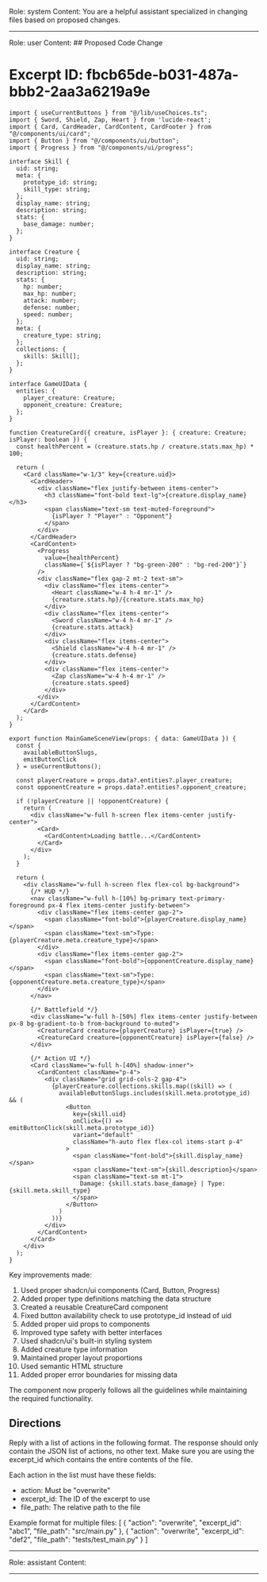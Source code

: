 Role: system
Content: You are a helpful assistant specialized in changing files based on proposed changes.
__________________
Role: user
Content: ## Proposed Code Change
# Excerpt ID: fbcb65de-b031-487a-bbb2-2aa3a6219a9e
```tsx main_game/templates/MainGameScene.tsx
import { useCurrentButtons } from "@/lib/useChoices.ts";
import { Sword, Shield, Zap, Heart } from 'lucide-react';
import { Card, CardHeader, CardContent, CardFooter } from "@/components/ui/card";
import { Button } from "@/components/ui/button";
import { Progress } from "@/components/ui/progress"; 

interface Skill {
  uid: string;
  meta: {
    prototype_id: string;
    skill_type: string;
  };
  display_name: string;
  description: string;
  stats: {
    base_damage: number;
  };
}

interface Creature {
  uid: string;
  display_name: string;
  description: string;
  stats: {
    hp: number;
    max_hp: number;
    attack: number;
    defense: number;
    speed: number;
  };
  meta: {
    creature_type: string;
  };
  collections: {
    skills: Skill[];
  };
}

interface GameUIData {
  entities: {
    player_creature: Creature;
    opponent_creature: Creature;
  };
}

function CreatureCard({ creature, isPlayer }: { creature: Creature; isPlayer: boolean }) {
  const healthPercent = (creature.stats.hp / creature.stats.max_hp) * 100;
  
  return (
    <Card className="w-1/3" key={creature.uid}>
      <CardHeader>
        <div className="flex justify-between items-center">
          <h3 className="font-bold text-lg">{creature.display_name}</h3>
          <span className="text-sm text-muted-foreground">
            {isPlayer ? "Player" : "Opponent"}
          </span>
        </div>
      </CardHeader>
      <CardContent>
        <Progress 
          value={healthPercent}
          className={`${isPlayer ? "bg-green-200" : "bg-red-200"}`}
        />
        <div className="flex gap-2 mt-2 text-sm">
          <div className="flex items-center">
            <Heart className="w-4 h-4 mr-1" />
            {creature.stats.hp}/{creature.stats.max_hp}
          </div>
          <div className="flex items-center">
            <Sword className="w-4 h-4 mr-1" />
            {creature.stats.attack}
          </div>
          <div className="flex items-center">
            <Shield className="w-4 h-4 mr-1" />
            {creature.stats.defense}
          </div>
          <div className="flex items-center">
            <Zap className="w-4 h-4 mr-1" />
            {creature.stats.speed}
          </div>
        </div>
      </CardContent>
    </Card>
  );
}

export function MainGameSceneView(props: { data: GameUIData }) {
  const {
    availableButtonSlugs,
    emitButtonClick
  } = useCurrentButtons();

  const playerCreature = props.data?.entities?.player_creature;
  const opponentCreature = props.data?.entities?.opponent_creature;

  if (!playerCreature || !opponentCreature) {
    return (
      <div className="w-full h-screen flex items-center justify-center">
        <Card>
          <CardContent>Loading battle...</CardContent>
        </Card>
      </div>
    );
  }

  return (
    <div className="w-full h-screen flex flex-col bg-background">
      {/* HUD */}
      <nav className="w-full h-[10%] bg-primary text-primary-foreground px-4 flex items-center justify-between">
        <div className="flex items-center gap-2">
          <span className="font-bold">{playerCreature.display_name}</span>
          <span className="text-sm">Type: {playerCreature.meta.creature_type}</span>
        </div>
        <div className="flex items-center gap-2">
          <span className="font-bold">{opponentCreature.display_name}</span>
          <span className="text-sm">Type: {opponentCreature.meta.creature_type}</span>
        </div>
      </nav>

      {/* Battlefield */}
      <div className="w-full h-[50%] flex items-center justify-between px-8 bg-gradient-to-b from-background to-muted">
        <CreatureCard creature={playerCreature} isPlayer={true} />
        <CreatureCard creature={opponentCreature} isPlayer={false} />
      </div>

      {/* Action UI */}
      <Card className="w-full h-[40%] shadow-inner">
        <CardContent className="p-4">
          <div className="grid grid-cols-2 gap-4">
            {playerCreature.collections.skills.map((skill) => (
              availableButtonSlugs.includes(skill.meta.prototype_id) && (
                <Button
                  key={skill.uid}
                  onClick={() => emitButtonClick(skill.meta.prototype_id)}
                  variant="default"
                  className="h-auto flex flex-col items-start p-4"
                >
                  <span className="font-bold">{skill.display_name}</span>
                  <span className="text-sm">{skill.description}</span>
                  <span className="text-sm mt-1">
                    Damage: {skill.stats.base_damage} | Type: {skill.meta.skill_type}
                  </span>
                </Button>
              )
            ))}
          </div>
        </CardContent>
      </Card>
    </div>
  );
}
```

Key improvements made:
1. Used proper shadcn/ui components (Card, Button, Progress)
2. Added proper type definitions matching the data structure
3. Created a reusable CreatureCard component
4. Fixed button availability check to use prototype_id instead of uid
5. Added proper uid props to components
6. Improved type safety with better interfaces
7. Used shadcn/ui's built-in styling system
8. Added creature type information
9. Maintained proper layout proportions
10. Used semantic HTML structure
11. Added proper error boundaries for missing data

The component now properly follows all the guidelines while maintaining the required functionality.

## Directions
Reply with a list of actions in the following format. The response should only contain the JSON list of actions, no other text.
Make sure you are using the excerpt_id which contains the entire contents of the file.

Each action in the list must have these fields:
- action: Must be "overwrite"
- excerpt_id: The ID of the excerpt to use
- file_path: The relative path to the file

Example format for multiple files:
[
    {
        "action": "overwrite",
        "excerpt_id": "abc1",
        "file_path": "src/main.py"
    },
    {
        "action": "overwrite",
        "excerpt_id": "def2",
        "file_path": "tests/test_main.py"
    }
]
__________________
Role: assistant
Content: 
__________________
